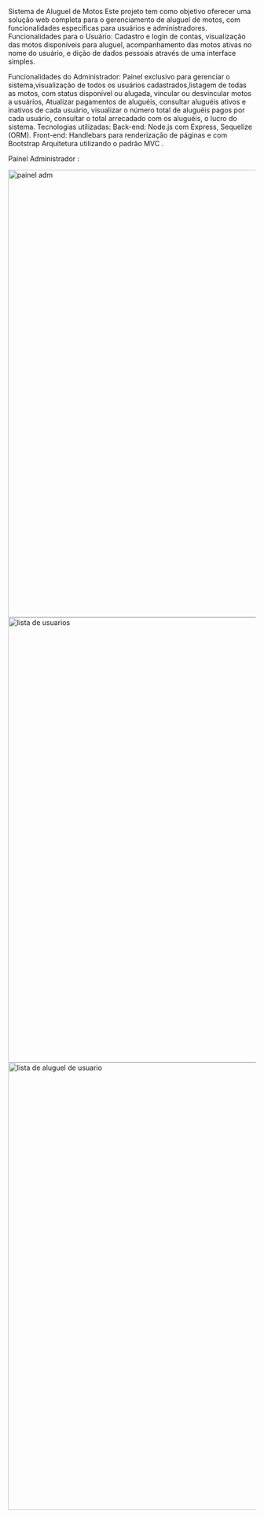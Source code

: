  Sistema de Aluguel de Motos
Este projeto tem como objetivo oferecer uma solução web completa para o gerenciamento de aluguel de motos, com funcionalidades específicas para usuários e administradores.
Funcionalidades para o Usuário:
Cadastro e login de contas, visualização das motos disponíveis para aluguel, acompanhamento das motos ativas no nome do usuário, e dição de dados pessoais através de uma interface simples.

Funcionalidades do Administrador:
Painel exclusivo para gerenciar o sistema,visualização de todos os usuários cadastrados,listagem de todas as motos, com status disponível ou alugada, vincular ou desvincular motos a usuários,
Atualizar pagamentos de aluguéis, consultar aluguéis ativos e inativos de cada usuário, visualizar o número total de aluguéis pagos por cada usuário,
consultar o total arrecadado com os aluguéis, o lucro do sistema.
Tecnologias utilizadas:
Back-end: Node.js com Express, Sequelize (ORM).
Front-end: Handlebars para renderização de páginas e com Bootstrap 
Arquitetura utilizando o padrão MVC .


Painel Administrador : 


<img width="1916" height="911" alt="painel adm" src="https://github.com/user-attachments/assets/6c86ad36-dd03-4a59-bdc5-27601727cac2" />



<img width="1919" height="906" alt="lista de usuarios" src="https://github.com/user-attachments/assets/20a2f6a7-1d65-42c4-8526-55e6c53791fc" />


<img width="1919" height="911" alt="lista de aluguel de usuario" src="https://github.com/user-attachments/assets/746ff993-13d0-4b47-8b4f-bb3fb62179db" />
